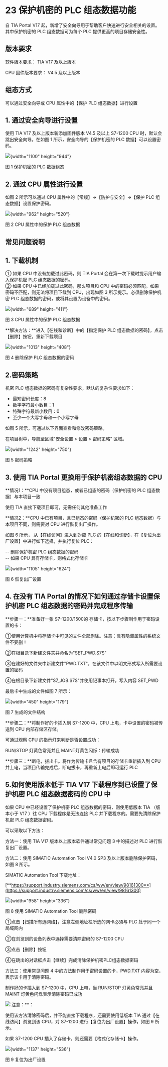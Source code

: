 # 23 保护机密的 PLC 组态数据功能

自 TIA Portal V17
起，新增了安全向导用于帮助客户快速进行安全相关的设置。其中保护机密的 PLC
组态数据可为每个 PLC 提供更高的项目存储安全性。

## 版本要求

软件版本要求： TIA V17 及以上版本

CPU 固件版本要求： V4.5 及以上版本

## 组态方式

可以通过安全向导或 CPU 属性中的【保护 PLC 组态数据】进行设置

## 1. 通过安全向导进行设置

使用 TIA V17 及以上版本新添加固件版本 V4.5 及以上 S7-1200 CPU
时，默认会跳出安全向导。在如图 1 所示，安全向导的【保护机密的 PLC
数据】可以设置密码。

![](images/23-01.png){width="1100" height="944"}

图 1 保护机密的 PLC 数据组态

## 2. 通过 CPU 属性进行设置

如图 2 所示可以通过 CPU 属性中的【常规】-\>【防护与安全】-\>【保护 PLC
组态数据】设置保护密码。

![](images/23-02.png){width="962" height="520"}

图 2 CPU 属性中的保护 PLC 组态数据

## 常见问题说明

## 1. 下载机制

① 如果 CPU 中没有加载过此密码，则 TIA Portal
会在第一次下载时提示用户输入保护机密 PLC 组态数据的密码。\
② 如果 CPU 中已经加载过此密码，那么项目和 CPU
中的密码必须匹配。如果密码不匹配，则无法将项目下载到 CPU，出现如图 3
所示提示。必须删除保护机密 PLC
组态数据的密码，或将其设置为设备中的密码。

![](images/23-03.png){width="689" height="411"}

图 3 CPU 属性中的保护 PLC 组态数据

**解决方法：**进入【在线和诊断】中的【指定保护 PLC
组态数据的密码】，点击【删除】按钮，重新下载项目

![](images/23-04.png){width="1013" height="408"}

图 4 删除保护 PLC 组态数据的密码

## 2.密码策略

机密 PLC 组态数据的密码有复杂性要求，默认的复杂性要求如下：

-   最短密码长度：8
-   数字字符最小数目：1
-   特殊字符最新小数目：0
-   至少一个大写字母和一个小写字母

如图 5 所示，可通过以下界面查看和修改密码策略。

在项目树中，导航至区域"安全设置 \> 设置 \> 密码策略" 区域。

![](images/23-05.png){width="1242" height="750"}

图 5 密码策略

## 3. 使用 TIA Portal 更换用于保护机密组态数据的 CPU

**情况1：**CPU 中没有项目组态，或者已组态的密码（保护机密的 PLC
组态数据）与本项目一致

使用 TIA 直接下载项目即可，无需任何其他准备工作

**情况2：**CPU 中已有项目，且已组态的密码（保护机密的 PLC
组态数据）与本项目不同，则需要对 CPU 进行恢复出厂操作。

如图 6 所示， 从【在线访问】进入到对应 PLC
的【在线和诊断】，在【复位为出厂设置】中进行如下选择，并执行复位 PLC：

-- 删除保护机密 PLC 组态数据的密码\
-- 如果 CPU 具有存储卡，则格式化存储卡

![](images/23-06.png){width="1105" height="624"}

图 6 恢复出厂设置

## 4. 在没有 TIA Portal 的情况下如何通过存储卡设置保护机密 PLC 组态数据的密码并完成程序传输

**步骤一：**准备好一张 S7-1200/1500的
存储卡，按以下步骤制作用于密码设置的卡：

①使用计算机中将存储卡中可见的文件全部删除。注意：具有隐藏属性的系统文件不要删！

②在根目录下新建文件夹并命名为"SET_PWD.S7S"

③在建好的文件夹中新建文件"PWD.TXT\"，在该文件中以明文形式写入所需要设置的密码

④在根目录下新建文件\"S7_JOB.S7S\"并使用记事本打开，写入内容 SET_PWD

最后卡中生成的文件如图 7 所示：

![](images/23-07.png){width="450" height="179"}

图 7 生成的文件结构

**步骤二：**将制作好的卡插入到 S7-1200 中，CPU
上电，卡中设置的密码被传送到 CPU 内部存储区存储。

可通过观察 CPU 的指示灯来判断是否设置成功：

RUN/STOP 灯黄色常亮并且 MAINT灯黄色闪烁：传输成功

**步骤三：**断电，拔出卡。将作为传输卡且含有项目的存储卡重新插入到 CPU
并上电，当项目传输完成后，断电拔卡，再重新上电后即可运行 PLC

## 5.如何使用版本低于 TIA V17 下载程序到已设置了保护机密 PLC 组态数据密码的 CPU 中

如果 CPU 中已经设置了保护机密 PLC 组态数据的密码，则使用低版本 TIA
（版本小于 V17 ）往 CPU 下载程序是无法连接 PLC
并下载程序的。需要先清除保护机密 PLC 组态数据密码。

可以采取以下方法：

方法一：使用 TIA V17 版本以上版本软件通过常见问题 3 中的描述对 PLC
进行恢复出厂设置。

方法二：使用 SIMATIC Automation Tool V4.0 SP3
及以上版本删除保护密码，如图 8 所示。

SIMATIC Automation Tool 下载地址：

[**https://support.industry.siemens.com/cs/ww/en/view/98161300**](https://support.industry.siemens.com/cs/ww/en/view/98161300)

![](images/23-08.png){width="958" height="336"}

图 8 使用 SIMATIC Automation Tool 删除密码

①点击【扫描所有选网络】，注意左侧地址栏所选的网卡必须与 PLC
处于同一个局域网内

②在浏览到的设备列表中选择需要清除密码的 S7-1200 CPU

③点击【删除】按钮

④在跳出的对话框点击【继续】完成清除保护机密PLC组态数据密码

方法三：使用常见问题 4 中的方法制作用于密码设置的卡，PWD.TXT
内容为空，表示该卡用于清除密码。

制作好的卡插入到 S7-1200 中，CPU 上电，当 RUN/STOP 灯黄色常亮并且 MAINT
灯黄色闪烁表示清除密码已成功

![](images/4.gif) 注意：**：

使用该方法清除密码后，并不能直接下载程序，还需要使用低版本 TIA
通过【在线访问】浏览到该 CPU，对 S7-1200
进行【复位为出厂设置】操作，如图 9 所示。

如果 S7-1200 CPU 插入了存储卡，则还需要【格式化存储卡】操作。

![](images/23-09.png){width="1137" height="536"}

图 9 复位为出厂设置
